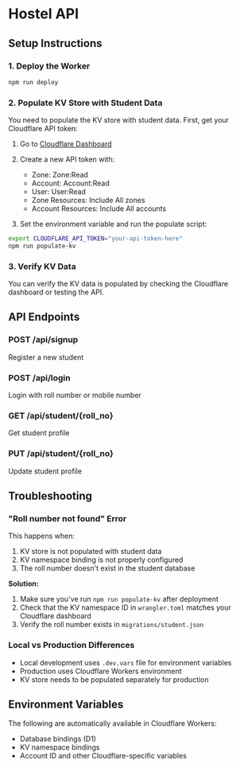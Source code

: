# Hostel API

## Setup Instructions

### 1. Deploy the Worker
```bash
npm run deploy
```

### 2. Populate KV Store with Student Data

You need to populate the KV store with student data. First, get your Cloudflare API token:

1. Go to [Cloudflare Dashboard](https://dash.cloudflare.com/profile/api-tokens)
2. Create a new API token with:
   - Zone: Zone:Read
   - Account: Account:Read
   - User: User:Read
   - Zone Resources: Include All zones
   - Account Resources: Include All accounts

3. Set the environment variable and run the populate script:

```bash
export CLOUDFLARE_API_TOKEN="your-api-token-here"
npm run populate-kv
```

### 3. Verify KV Data

You can verify the KV data is populated by checking the Cloudflare dashboard or testing the API.

## API Endpoints

### POST /api/signup
Register a new student

### POST /api/login  
Login with roll number or mobile number

### GET /api/student/{roll_no}
Get student profile

### PUT /api/student/{roll_no}
Update student profile

## Troubleshooting

### "Roll number not found" Error

This happens when:
1. KV store is not populated with student data
2. KV namespace binding is not properly configured
3. The roll number doesn't exist in the student database

**Solution:**
1. Make sure you've run `npm run populate-kv` after deployment
2. Check that the KV namespace ID in `wrangler.toml` matches your Cloudflare dashboard
3. Verify the roll number exists in `migrations/student.json`

### Local vs Production Differences

- Local development uses `.dev.vars` file for environment variables
- Production uses Cloudflare Workers environment
- KV store needs to be populated separately for production

## Environment Variables

The following are automatically available in Cloudflare Workers:
- Database bindings (D1)
- KV namespace bindings
- Account ID and other Cloudflare-specific variables